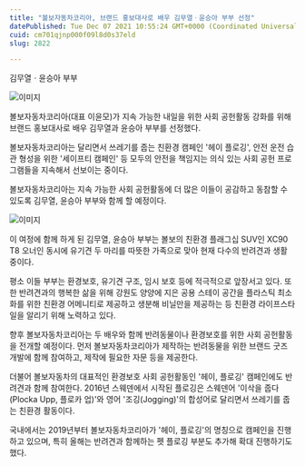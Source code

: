 ```yaml
---
title: "볼보자동차코리아, 브랜드 홍보대사로 배우 김무열ㆍ윤승아 부부 선정"
datePublished: Tue Dec 07 2021 10:55:24 GMT+0000 (Coordinated Universal Time)
cuid: cm701qjnp000f09l8d0s37eld
slug: 2822

---
```



김무열ㆍ윤승아 부부

![이미지](https://cdn.hashnode.com/res/hashnode/image/upload/v1739252001627/f9290243-3e4b-43b6-b1db-fd0f0a35c9e7.jpeg)

볼보자동차코리아(대표 이윤모)가 지속 가능한 내일을 위한 사회 공헌활동 강화를 위해 브랜드 홍보대사로 배우 김무열과 윤승아 부부를 선정했다.

볼보자동차코리아는 달리면서 쓰레기를 줍는 친환경 캠페인 '헤이 플로깅', 안전 운전 습관 형성을 위한 '세이프티 캠페인' 등 모두의 안전을 책임지는 의식 있는 사회 공헌 프로그램들을 지속해서 선보이는 중이다.

볼보자동차코리아는 지속 가능한 사회 공헌활동에 더 많은 이들이 공감하고 동참할 수 있도록 김무열, 윤승아 부부와 함께 할 예정이다.

![이미지](https://cdn.hashnode.com/res/hashnode/image/upload/v1739252003339/6127658b-1f63-4bd6-b582-b83c7999c4ab.jpeg)

이 여정에 함께 하게 된 김무열, 윤승아 부부는 볼보의 친환경 플래그십 SUV인 XC90 T8 오너인 동시에 유기견 두 마리를 따뜻한 가족으로 맞아 현재 다수의 반려견과 생활 중이다.

평소 이들 부부는 환경보호, 유기견 구조, 임시 보호 등에 적극적으로 앞장서고 있다. 또한 반려견과의 행복한 삶을 위해 강원도 양양에 지은 공용 스테이 공간을 플라스틱 최소화를 위한 친환경 어메니티로 제공하고 생분해 비닐만을 제공하는 등 친환경 라이프스타일을 알리기 위해 노력하고 있다.

향후 볼보자동차코리아는 두 배우와 함께 반려동물이나 환경보호를 위한 사회 공헌활동을 전개할 예정이다. 먼저 볼보자동차코리아가 제작하는 반려동물을 위한 브랜드 굿즈 개발에 함께 참여하고, 제작에 필요한 자문 등을 제공한다.

더불어 볼보자동차의 대표적인 환경보호 사회 공헌활동인 '헤이, 플로깅' 캠페인에도 반려견과 함께 참여한다. 2016년 스웨덴에서 시작된 플로깅은 스웨덴어 '이삭을 줍다(Plocka Upp, 플로카 업)'와 영어 '조깅(Jogging)'의 합성어로 달리면서 쓰레기를 줍는 친환경 활동이다.

국내에서는 2019년부터 볼보자동차코리아가 '헤이, 플로깅'의 명칭으로 캠페인을 진행하고 있으며, 특히 올해는 반려견과 함께하는 펫 플로깅 부분도 추가해 확대 진행하기도 했다.